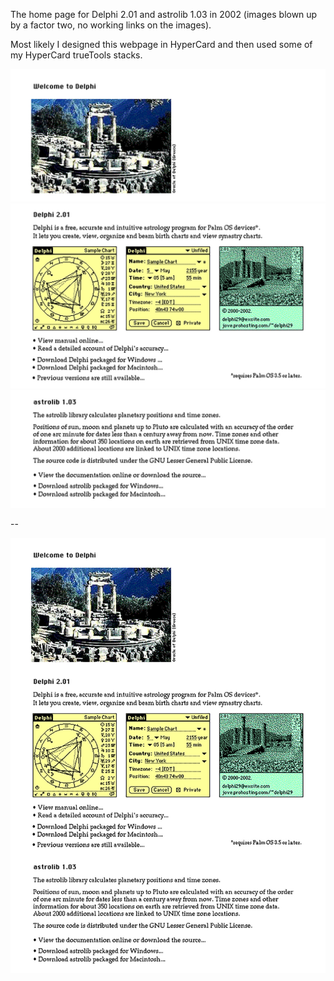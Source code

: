The home page for Delphi 2.01 and astrolib 1.03 in 2002
(images blown up by a factor two, no working links on the images).

Most likely I designed this webpage in HyperCard
and then used some of my HyperCard trueTools stacks.

![image](images/delphi.jpg)
![image](images/delphitext.jpg)
![image](images/astrolibtext.jpg)

--

![image](index.jpg)
